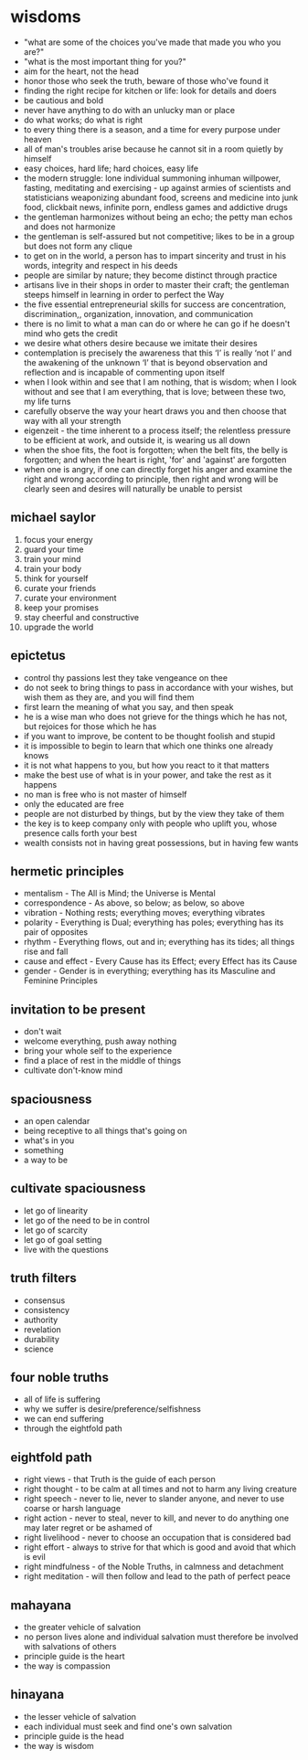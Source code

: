# wisdoms

* "what are some of the choices you've made that made you who you are?"
* "what is the most important thing for you?"
* aim for the heart, not the head
* honor those who seek the truth, beware of those who've found it
* finding the right recipe for kitchen or life: look for details and doers
* be cautious and bold
* never have anything to do with an unlucky man or place
* do what works; do what is right
* to every thing there is a season, and a time for every purpose under heaven
* all of man's troubles arise because he cannot sit in a room quietly by himself
* easy choices, hard life; hard choices, easy life
* the modern struggle: lone individual summoning inhuman willpower, fasting, meditating and exercising - up against armies of scientists and statisticians weaponizing abundant food, screens and medicine into junk food, clickbait news, infinite porn, endless games and addictive drugs
* the gentleman harmonizes without being an echo; the petty man echos and does not harmonize
* the gentleman is self-assured but not competitive; likes to be in a group but does not form any clique
* to get on in the world, a person has to impart sincerity and trust in his words, integrity and respect in his deeds
* people are similar by nature; they become distinct through practice
* artisans live in their shops in order to master their craft; the gentleman steeps himself in learning in order to perfect the Way
* the five essential entrepreneurial skills for success are concentration, discrimination,, organization, innovation, and communication
* there is no limit to what a man can do or where he can go if he doesn't mind who gets the credit
* we desire what others desire because we imitate their desires
* contemplation is precisely the awareness that this ‘I’ is really ‘not I’ and the awakening of the unknown ‘I’ that is beyond observation and reflection and is incapable of commenting upon itself
* when I look within and see that I am nothing, that is wisdom; when I look without and see that I am everything, that is love; between these two, my life turns
* carefully observe the way your heart draws you and then choose that way with all your strength
* eigenzeit - the time inherent to a process itself; the relentless pressure to be efficient at work, and outside it, is wearing us all down
* when the shoe fits, the foot is forgotten; when the belt fits, the belly is forgotten; and when the heart is right, 'for' and 'against' are forgotten
* when one is angry, if one can directly forget his anger and examine the right and wrong according to principle, then right and wrong will be clearly seen and desires will naturally be unable to persist

## michael saylor

1. focus your energy
2. guard your time
3. train your mind
4. train your body
5. think for yourself
6. curate your friends
7. curate your environment
8. keep your promises
9. stay cheerful and constructive
10. upgrade the world

## epictetus

* control thy passions lest they take vengeance on thee
* do not seek to bring things to pass in accordance with your wishes, but wish them as they are, and you will find them
* first learn the meaning of what you say, and then speak
* he is a wise man who does not grieve for the things which he has not, but rejoices for those which he has
* if you want to improve, be content to be thought foolish and stupid
* it is impossible to begin to learn that which one thinks one already knows
* it is not what happens to you, but how you react to it that matters
* make the best use of what is in your power, and take the rest as it happens
* no man is free who is not master of himself
* only the educated are free
* people are not disturbed by things, but by the view they take of them
* the key is to keep company only with people who uplift you, whose presence calls forth your best
* wealth consists not in having great possessions, but in having few wants

## hermetic principles

* mentalism - The All is Mind; the Universe is Mental
* correspondence - As above, so below; as below, so above
* vibration - Nothing rests; everything moves; everything vibrates
* polarity - Everything is Dual; everything has poles; everything has its pair of opposites
* rhythm - Everything flows, out and in; everything has its tides; all things rise and fall
* cause and effect - Every Cause has its Effect; every Effect has its Cause
* gender - Gender is in everything; everything has its Masculine and Feminine Principles

## invitation to be present

* don't wait
* welcome everything, push away nothing
* bring your whole self to the experience
* find a place of rest in the middle of things
* cultivate don't-know mind

## spaciousness

* an open calendar
* being receptive to all things that's going on
* what's in you
* something
* a way to be

## cultivate spaciousness

* let go of linearity
* let go of the need to be in control
* let go of scarcity
* let go of goal setting
* live with the questions

## truth filters

* consensus
* consistency
* authority
* revelation
* durability
* science

## four noble truths

* all of life is suffering
* why we suffer is desire/preference/selfishness
* we can end suffering
* through the eightfold path

## eightfold path

* right views - that Truth is the guide of each person
* right thought - to be calm at all times and not to harm any living creature
* right speech - never to lie, never to slander anyone, and never to use coarse or harsh language
* right action - never to steal, never to kill, and never to do anything one may later regret or be ashamed of
* right livelihood - never to choose an occupation that is considered bad
* right effort - always to strive for that which is good and avoid that which is evil
* right mindfulness - of the Noble Truths, in calmness and detachment
* right meditation - will then follow and lead to the path of perfect peace

## mahayana

* the greater vehicle of salvation
* no person lives alone and individual salvation must therefore be involved with salvations of others
* principle guide is the heart
* the way is compassion

## hinayana

* the lesser vehicle of salvation
* each individual must seek and find one's own salvation
* principle guide is the head
* the way is wisdom
